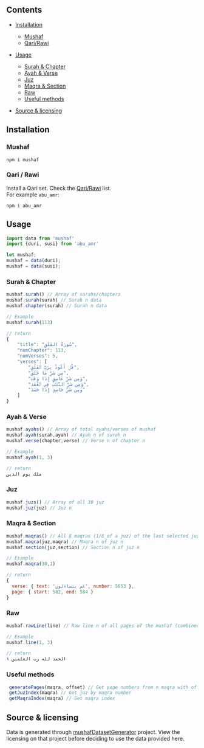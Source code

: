 ## Contents

- [Installation](#installation)
  - [Mushaf](#mushaf)
  - [Qari/Rawi](#qari--rawi)
- [Usage](#usage)
	 - [Surah & Chapter ](#surah--chapter)
	 -  [Ayah & Verse](#ayah--verse)
	 - [Juz](#juz)
	 - [Maqra & Section](#maqra--section)
	 - [Raw](#raw)
	 - [Useful methods](#useful-methods)

- [Source & licensing](#raw)



## Installation

### Mushaf

```shell 
npm i mushaf
```

### Qari / Rawi

Install a Qari set. Check the [Qari/Rawi](https://github.com/saqfish/mushafs) list. <br/>
For example `abu_amr`:

```shell 
npm i abu_amr
```

## Usage

```js
import data from 'mushaf'
import {duri, susi} from 'abu_amr'

let mushaf;
mushaf = data(duri);
mushaf = data(susi);

```

###  Surah & Chapter

```js
mushaf.surah() // Array of surahs/chapters
mushaf.surah(surah) // Surah n data
mushaf.chapter(surah) // Surah n data
```

```js
// Example
mushaf.surah(113)

// return
{
	"title": "سُورَةُ الفَلَقِ",
	"numChapter": 113,
	"numVerses": 5,
	"verses": [
		"قُلۡ أَعُوذُ بِرَبِّ ٱلۡفَلَقِ",
		"مِن شَرِّ مَا خَلَقَ",
		"وَمِن شَرِّ غَاسِقٍ إِذَا وَقَبَ",
		"وَمِن شَرِّ ٱلنَّفَّٰثَٰتِ فِي ٱلۡعُقَدِ",
		"وَمِن شَرِّ حَاسِدٍ إِذَا حَسَدَ"
	]
}
```

###  Ayah & Verse
```js
mushaf.ayahs() // Array of total ayahs/verses of mushaf
mushaf.ayah(surah,ayah) // Ayah n of surah n
mushaf.verse(chapter,verse) // Verse n of chapter n
```
```js
// Example
mushaf.ayah(1, 3)

// return
ملك يوم الدينِ
```

###  Juz
```js
mushaf.juzs() // Array of all 30 juz
mushaf.juz(juz) // Juz n
```

###  Maqra & Section
```js
mushaf.maqras() // All 8 maqras (1/8 of a juz) of the last selected juz (or 1 by default)
mushaf.maqra(juz,maqra) // Maqra n of juz n
mushaf.section(juz,section) // Section n of juz n
```
```js
// Example
mushaf.maqra(30,1)

// return
{
  verse: { text: 'عم يتساءلون', number: 5653 },
  page: { start: 582, end: 584 }
}
```

###  Raw
```js
mushaf.rawLine(line) // Raw line n of all pages of the mushaf (combined)
```

```js
// Example 
mushaf.line(1, 3)

// return
الحمد لله رب العلمين ١
```

### Useful methods

```js
 generatePages(maqra, offset) // Get page numbers from n maqra with offset
 getJuzIndex(maqra) // Get juz by maqra number
 getMaqraIndex(maqra) // Get maqra index
 ```


## Source & licensing
Data is generated through [mushafDatasetGenerator](https://github.com/saqfish/mushafDatasetGenerator) project.
View the licensing on that project before deciding to use the data provided here.
